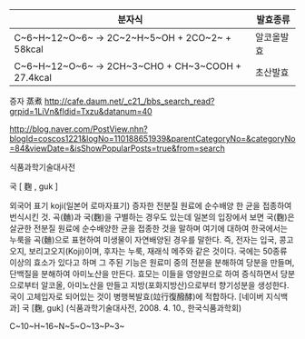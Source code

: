 

|분자식|발효종류|
|---|---|
|C~6~H~12~O~6~ → 2C~2~H~5~OH + 2CO~2~ + 58kcal |알코올발효|
|C~6~H~12~O~6~ → 2CH~3~CHO + CH~3~COOH + 27.4kcal |초산발효|

증자 蒸煮
http://cafe.daum.net/_c21_/bbs_search_read?grpid=1LiVn&fldid=Txzu&datanum=40

http://blog.naver.com/PostView.nhn?blogId=coscos1221&logNo=110188651939&parentCategoryNo=&categoryNo=84&viewDate=&isShowPopularPosts=true&from=search

식품과학기술대사전

국
[ 麴 , guk ]

외국어 표기
koji(일본어 로마자표기)
증자한 전분질 원료에 순수배양 한 균을 접종하여 번식시킨 것. 
곡(麯)과 국(麴)을 구별하는 경우도 있는데 일본의 입장에서 보면 국(麴)은 살균한 전분질 원료에 순수배양한 균을 접종한 것을 말하며 여기에 대하여 한국에서는 누룩을 곡(麯)으로 표현하여 미생물이 자연배양된 경우를 말한다. 즉, 전자는 입국, 콩고오지, 보리고오지(Koji)이며, 후자는 누룩, 재래식 메주와 같은 것이다. 국에는 50종류 이상의 효소가 있다고 하며 그 주된 기능은 원료미 중의 전분을 분해하여 당분을 만들며, 단백질을 분해하여 아미노산을 만든다. 효모는 이들을 영양원으로 하여 증식하면서 당분으로부터 알코올, 아미노산을 만들고 지방(포화지방산)으로부터 향기성분을 생성한다. 국이 고체입자로 되어있는 것이 병행복발효(竝行復醱酵)에 적합하다.
[네이버 지식백과] 국 [麴, guk] (식품과학기술대사전, 2008. 4. 10., 한국식품과학회)

C~10~H~16~N~5~O~13~P~3~